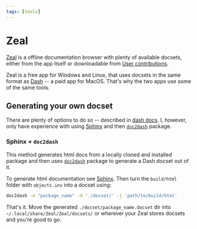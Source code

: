 ```yaml
---
tags: [tools]
---
```


# Zeal

[Zeal](https://zealdocs.org/) is a offline documentation browser with plenty of
available docsets, either from the app itself or downloadable from [User
contributions](https://zealusercontributions.vercel.app/).

Zeal is a free app for Windows and Linux, that uses docsets in the same format
as [Dash](https://kapeli.com/dash) -- a paid app for MacOS. That's why the two
apps use some of the same tools.

## Generating your own docset

There are plenty of options to do so -- described in [dash
docs](https://kapeli.com/docsets). I, however, only have experience with using
[Sphinx](./sphinx.md) and then [`doc2dash`](https://pypi.org/project/doc2dash/)
package.

### Sphinx + `doc2dash`

This method generates html docs from a locally cloned and installed package and
then uses [`doc2dash`](https://pypi.org/project/doc2dash/) package to generate a
Dash docset out of it.

To generate html documentation see [Sphinx](./sphinx.md). Then turn the 
`build/html` folder with `objects.inv` into a docset using:
```bash
doc2dash -n "package_name" -d './docset/' -j 'path/to/build/html'
```

That's it. Move the generated `./docset/package_name.docset` dir into
`~/.local/share/Zeal/Zeal/docsets/` or wherever your Zeal stores docsets and
you're good to go.
